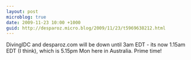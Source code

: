 ```yaml
---
layout: post
microblog: true
date: 2009-11-23 10:00 +1000
guid: http://desparoz.micro.blog/2009/11/23/t5969638212.html
---
```

DivingIDC and desparoz.com will be down until 3am EDT - its now 1.15am EDT (I think), which is 5.15pm Mon here in Australia. Prime time!
